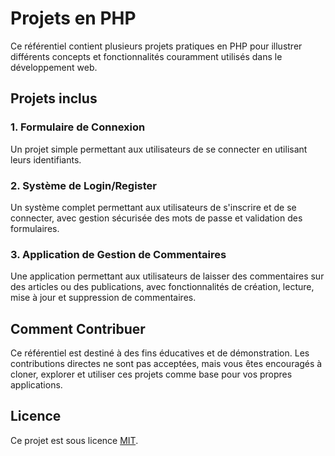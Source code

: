 # Projets en PHP

Ce référentiel contient plusieurs projets pratiques en PHP pour illustrer différents concepts et fonctionnalités couramment utilisés dans le développement web.

## Projets inclus

### 1. Formulaire de Connexion

Un projet simple permettant aux utilisateurs de se connecter en utilisant leurs identifiants.

### 2. Système de Login/Register

Un système complet permettant aux utilisateurs de s'inscrire et de se connecter, avec gestion sécurisée des mots de passe et validation des formulaires.

### 3. Application de Gestion de Commentaires

Une application permettant aux utilisateurs de laisser des commentaires sur des articles ou des publications, avec fonctionnalités de création, lecture, mise à jour et suppression de commentaires.


## Comment Contribuer

Ce référentiel est destiné à des fins éducatives et de démonstration. Les contributions directes ne sont pas acceptées, mais vous êtes encouragés à cloner, explorer et utiliser ces projets comme base pour vos propres applications.

## Licence

Ce projet est sous licence [MIT](LICENSE). 